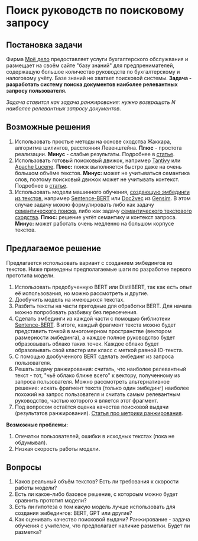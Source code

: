 # Поиск руководств по поисковому запросу

## Постановка задачи
Фирма [Моё дело](https://www.moedelo.org/) предоставляет услуги бухгалтерского обслужвания
и размещает на своём сайте "базу знаний" для предпренимателей, содержащую большое количество 
руководств по бухгалтерскому и налоговому учёту. Базе знаний не хватает поисковой системы.
**Задача - разработать систему поиска документов наиболее релевантных запросу пользователя.**

*Задача ставится как задача ранжирования: нужно возвращать N наиболее релевантных 
запросу документов*.

## Возможные решения
1. Использовать простые методы на основе сходства Жаккара, алгоритма шилингов, расстояния Левенштейна.
   **Плюс** - простота реализации. **Минус** - слабые результаты. Подробнее в [статье](https://www.pinecone.io/learn/semantic-search/).
1. Использовать готовый поисковый движок, например [Tantivy](https://github.com/quickwit-oss/tantivy)
   или [Apache Lucene](https://lucene.apache.org/). **Плюс:** поиск выполняется быстро даже 
   на очень большом объёме текстов. **Минус:** может не учитываться семантика слов, поэтому
   поисковый движок может не учитывать контекст. Подробнее в [статье](https://habr.com/ru/articles/545634/).
1. Использовать модели машинного обучения, 
   [создающую эмбединги из текстов](https://www.sbert.net/examples/applications/computing-embeddings/README.html), 
   например 
   [Sentence-BERT](https://www.sbert.net/) или
   [Doc2vec](https://radimrehurek.com/gensim/models/doc2vec.html) из [Gensim](https://radimrehurek.com/gensim/).
   В этом случае задачу можно формулировать либо как задачу 
   [семантического поиска](https://www.sbert.net/examples/applications/semantic-search/README.html), либо
   как задачу [семантического текстового сходства](https://www.sbert.net/docs/usage/semantic_textual_similarity.html).
   **Плюс:** решение учтёт семантику и контекст запроса. **Минус:** может работать очень медленно на большом
   корпусе текстов.
   
## Предлагаемое решение
Предлагается использовать вариант с созданием эмбедингов из текстов.
Ниже приведены предполагаемые шаги по разработке первого прототипа модели.
1. Использовать предобученную BERT или DistilBERT, так как есть опыт её использования, но можно 
   рассмотреть и другие.
3. Дообучить модель на имеющихся текстах.
4. Разбить тексты на части пригодные для обработки BERT. Для начала можно попробовать разбивку
   без пересечения.
5. Сделать эмбединги из каждой части с помощью библиотеки [Sentence-BERT](https://www.sbert.net/). В итоге,
   каждый фрагмент текста можно будет представить точкой в многомерном пространстве (вектором размерности 
   эмбединга), а каждое полное руководство будет образовывать облако таких точек. Каждое облако будет 
   образовывать свой кластер или класс с меткой равной ID-текста. 
6. С помощью дообученного BERT cделать эмбединг из запроса пользователя. 
7. Решать задачу ранжирования: считать, что наиболее релевантный текст - тот, "чьё облако ближе всего" 
   к вектору, полученному из запроса пользователя. Можно рассмотреть альтернативное решение: искать
   фрагмент текста (только один эмбединг) наиболее похожий на запрос пользователя и считать самым
   релевантным руководство, частью которого я вляется этот фрагмент.
10. Под вопросом остаётся оценка качества поисковой выдачи (результатов ранжирования). [Статья про
    метрики ранжирования](https://habr.com/ru/companies/econtenta/articles/303458/).

**Возможные проблемы:**
1. Опечатки пользователей, ошибки в исходных текстах (пока не обдумывал).
2. Низкая скорость работы модели.

## Вопросы
1. Каков реальный объём текстов? Есть ли требования к скорости работы модели?
2. Есть ли какое-либо базовое решение, с котороым можно будет сравнить прототип модели?
3. Есть ли гипотеза о том какую модель лучше использовать для создания эмбедингов: BERT,
   GPT или другие?
4. Как оценивать качество поисковой выдачи? Ранжирование - задача обучения с учителем, что
   предполагает наличие разметки. Будет ли разметка?
